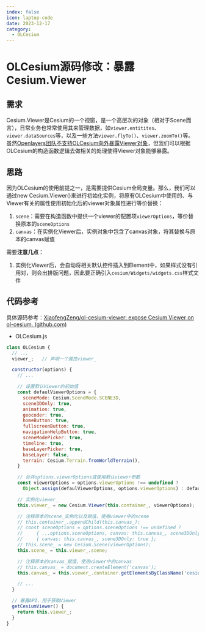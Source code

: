 ```yaml
---
index: false
icon: laptop-code
date: 2023-12-17
category:
  - OLCesium
---
```


# OLCesium源码修改：暴露Cesium.Viewer

## 需求

Cesium.Viewer是Cesium的一个视窗，是一个高层次的对象（相对于Scene而言），日常业务也常常使用其来管理数据，如`viewer.entitites`、`viewer.dataSources`等，以及一些方法`viewer.flyTo()`、`viewer.zoomTo()`等。虽然[Openlayers团队不支持OLCesium向外暴露Viewer对象](https://github.com/openlayers/ol-cesium/issues/993)，但我们可以根据OLCesium的构造函数逻辑去做相关的处理使得Viewer对象能够暴露。

## 思路

因为OLCesium的使用前提之一，是需要提供Cesium全局变量。那么，我们可以通过new Cesium.Viewer()来进行初始化实例，将原有OLCesium中使用的、与Viewer有关的属性使用初始化后的viewer对象属性进行等价替换：

1. `scene`：需要在构造函数中提供一个viewer的配置项`viewerOptions`，等价替换原本的`sceneOptions`
2. `canvas`：在实例化Viewer后，实例对象中包含了canvas对象，将其替换与原本的canvas赋值

需要**注意几点**：

1. 实例化Viewer后，会自动将相关默认控件插入到Element中，如果样式没有引用对，则会出排版问题，因此要正确引入`cesium/Widgets/widgets.css`样式文件

## 代码参考

具体源码参考：[XiaofengZeng/ol-cesium-viewer: expose Cesium Viewer on ol-cesium. (github.com)](https://github.com/XiaofengZeng/ol-cesium-viewer)

- OLCesium.js

```js
class OLCesium {
  // ...
  viewer_;   // 声明一个属性viewer_

  constructor(options) {
    // ...

    // 设置默认Viewer的初始值
    const defaulViewerOptions = {
	  sceneMode: Cesium.SceneMode.SCENE3D,
	  scene3DOnly: true,
	  animation: true,
	  geocoder: true,
	  homeButton: true,
	  fullscreenButton: true,
	  navigationHelpButton: true,
	  sceneModePicker: true,
	  timeline: true,
	  baseLayerPicker: true,
	  baseLayer: false,
	  terrain: Cesium.Terrain.fromWorldTerrain(),
	}

	// 合并options.viewerOptions或使用默认viewer参数
	const viewerOptions = options.viewerOptions !== undefined ?
	  Object.assign(defaulViewerOptions, options.viewerOptions) : defaulViewerOptions

	// 实例化viewer_
	this.viewer_ = new Cesium.Viewer(this.container_, viewerOptions);

    // 注释原本的scene_实例化以及赋值，使用viewer中的scene
	// this.container_.appendChild(this.canvas_);
	// const sceneOptions = options.sceneOptions !== undefined ?
	//     { ...options.sceneOptions, canvas: this.canvas_, scene3DOnly: true } :
	//     { canvas: this.canvas_, scene3DOnly: true };
	// this.scene_ = new Cesium.Scene(viewerOptions);
	this.scene_ = this.viewer_.scene;

	// 注释原本的canvas_赋值，使用viewer中的canvas
	// this.canvas_ = document.createElement('canvas');
	this.canvas_ = this.viewer_.container.getElementsByClassName('cesium-widget')[0].children[0]

    // ...
  }

  // 暴露API，用于获取Viewer
  getCesiumViewer() {
	return this.viewer_;
  }
}
```
